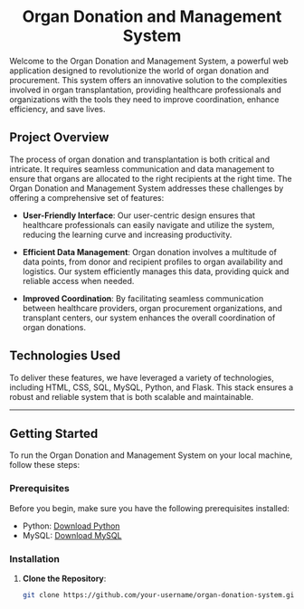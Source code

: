 <div align="center">
  <h1>Organ Donation and Management System</h1>
</div>

Welcome to the Organ Donation and Management System, a powerful web application designed to revolutionize the world of organ donation and procurement. This system offers an innovative solution to the complexities involved in organ transplantation, providing healthcare professionals and organizations with the tools they need to improve coordination, enhance efficiency, and save lives.

## Project Overview

The process of organ donation and transplantation is both critical and intricate. It requires seamless communication and data management to ensure that organs are allocated to the right recipients at the right time. The Organ Donation and Management System addresses these challenges by offering a comprehensive set of features:

- **User-Friendly Interface**: Our user-centric design ensures that healthcare professionals can easily navigate and utilize the system, reducing the learning curve and increasing productivity.

- **Efficient Data Management**: Organ donation involves a multitude of data points, from donor and recipient profiles to organ availability and logistics. Our system efficiently manages this data, providing quick and reliable access when needed.

- **Improved Coordination**: By facilitating seamless communication between healthcare providers, organ procurement organizations, and transplant centers, our system enhances the overall coordination of organ donations.

## Technologies Used

To deliver these features, we have leveraged a variety of technologies, including HTML, CSS, SQL, MySQL, Python, and Flask. This stack ensures a robust and reliable system that is both scalable and maintainable.

---
## Getting Started

To run the Organ Donation and Management System on your local machine, follow these steps:

### Prerequisites

Before you begin, make sure you have the following prerequisites installed:

- Python: [Download Python](https://www.python.org/downloads/)
- MySQL: [Download MySQL](https://dev.mysql.com/downloads/)

### Installation

1. **Clone the Repository**:

   ```bash
   git clone https://github.com/your-username/organ-donation-system.git



